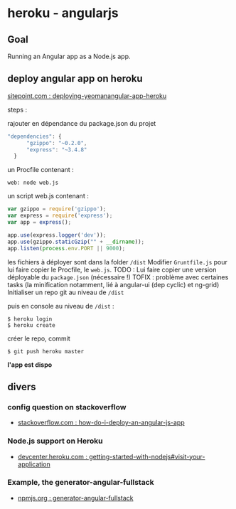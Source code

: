 # heroku - angularjs

## Goal
Running an Angular app as a Node.js app.

## deploy angular app on heroku

[sitepoint.com : deploying-yeomanangular-app-heroku](http://www.sitepoint.com/deploying-yeomanangular-app-heroku/)

steps :

rajouter en dépendance du package.json du projet

```javascript
"dependencies": {
      "gzippo": "~0.2.0",
      "express": "~3.4.8"
  }
```

un Procfile contenant :

```
web: node web.js
```

un script web.js contenant :

```javascript
var gzippo = require('gzippo');
var express = require('express');
var app = express();

app.use(express.logger('dev'));
app.use(gzippo.staticGzip("" + __dirname));
app.listen(process.env.PORT || 9000);
```

les fichiers à déployer sont dans la folder `/dist`
Modifier `Gruntfile.js` pour lui faire copier le Procfile, le `web.js`.
TODO : Lui faire copier une version déployable du `package.json` (nécessaire !)
TOFIX : problème avec certaines tasks (la minification notamment, lié à angular-ui (dep cyclic) et ng-grid)
Initialiser un repo git au niveau de `/dist`

puis en console au niveau de `/dist` :

```
$ heroku login
$ heroku create
```
créer le repo, commit
```
$ git push heroku master
```

**l'app est dispo**

## divers

### config question on stackoverflow

- [stackoverflow.com : how-do-i-deploy-an-angular-js-app](http://stackoverflow.com/questions/16674202/how-do-i-deploy-an-angular-js-app)

### Node.js support on Heroku

- [devcenter.heroku.com : getting-started-with-nodejs#visit-your-application](https://devcenter.heroku.com/articles/getting-started-with-nodejs#visit-your-application)

### Example, the generator-angular-fullstack

- [npmjs.org : generator-angular-fullstack](https://npmjs.org/package/generator-angular-fullstack)
